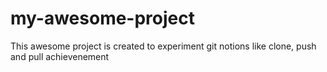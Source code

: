 # my-awesome-project
This awesome project is created to experiment git notions like clone, push and pull
achievenement 